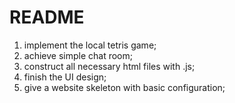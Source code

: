 # README
1. implement the local tetris game;
2. achieve simple chat room;
3. construct all necessary html files with .js;
4. finish the UI design;
5. give a website skeleton with basic configuration;

